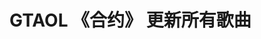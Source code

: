 # GTAOL 《合约》 更新所有歌曲

<iframe scrolling="no" frameborder="0" allowtransparency="true" src="https://platform.twitter.com/widgets/widget_iframe.bbd13993eb53d3a11ac08f5e8cf9d6a4.html?origin=https%3A%2F%2Fwww.rockstargames.com" title="Twitter settings iframe" style="display: none;"></iframe>

